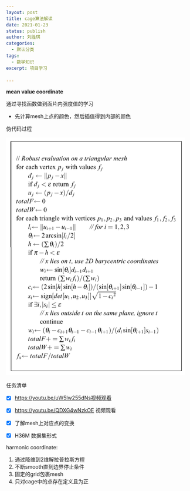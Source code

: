```yaml
---
layout: post
title: cage算法解读
date: 2021-01-23
status: publish
author: 刘胜琪
categories: 
  - 默认分类
tags: 
  - 数学知识
excerpt: 项目学习

---
```


**mean value coordinate**

通过寻找函数做到面片内强度值的学习

- 先计算mesh上点的颜色，然后插值得到内部的颜色

伪代码过程

![image-20220124103342087](2021-01-23-cage算法解读.assets/image-20220124103342087-16429916245781.png)



任务清单

- [x] https://youtu.be/uW5lw255dNs视频观看
- [x] https://youtu.be/QDXG4wNzkOE 视频观看
- [x] 了解mesh上对应点的变换
- [x] H36M 数据集形式



harmonic coordinate:

1. 通过降维到2维解拉普拉斯方程
2. 不断smooth直到边界停止条件
3. 固定的grid包裹mesh
4. 只对cage中的点存在定义且为正

